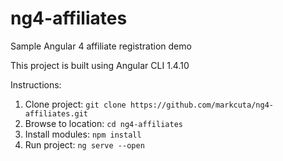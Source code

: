 # ng4-affiliates
Sample Angular 4 affiliate registration demo

This project is built using Angular CLI  1.4.10

Instructions:
1. Clone project: ```git clone https://github.com/markcuta/ng4-affiliates.git```
2. Browse to location: ```cd ng4-affiliates```
3. Install modules: ```npm install```
4. Run project: ```ng serve --open```
